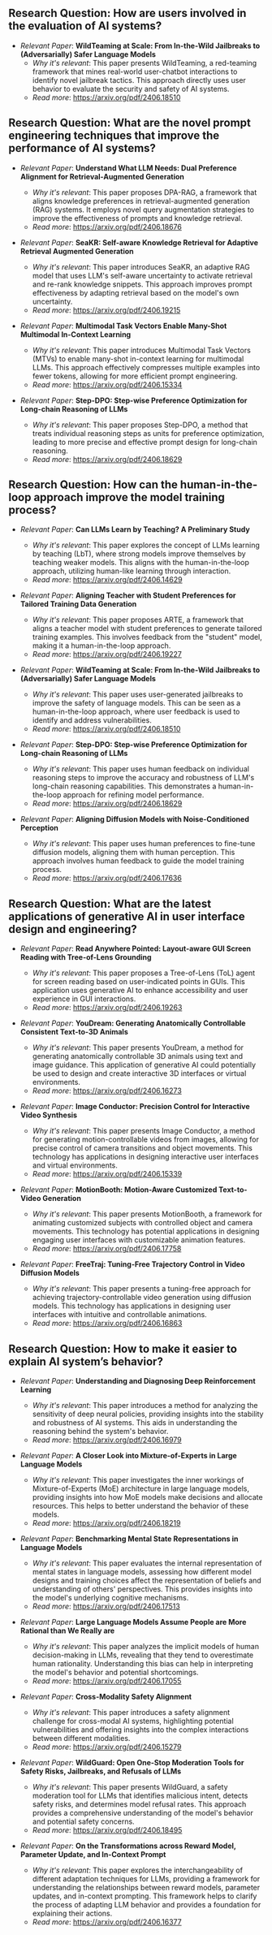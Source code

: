 ## Research Question: How are users involved in the evaluation of AI systems?

- *Relevant Paper*: **WildTeaming at Scale: From In-the-Wild Jailbreaks to (Adversarially) Safer Language Models**
    - *Why it's relevant*: This paper presents WildTeaming, a red-teaming framework that mines real-world user-chatbot interactions to identify novel jailbreak tactics. This approach directly uses user behavior to evaluate the security and safety of AI systems. 
    - *Read more*: https://arxiv.org/pdf/2406.18510

## Research Question: What are the novel prompt engineering techniques that improve the performance of AI systems?

- *Relevant Paper*: **Understand What LLM Needs: Dual Preference Alignment for Retrieval-Augmented Generation**
    - *Why it's relevant*: This paper proposes DPA-RAG, a framework that aligns knowledge preferences in retrieval-augmented generation (RAG) systems. It employs novel query augmentation strategies to improve the effectiveness of prompts and knowledge retrieval.
    - *Read more*: https://arxiv.org/pdf/2406.18676

- *Relevant Paper*: **SeaKR: Self-aware Knowledge Retrieval for Adaptive Retrieval Augmented Generation**
    - *Why it's relevant*: This paper introduces SeaKR, an adaptive RAG model that uses LLM's self-aware uncertainty to activate retrieval and re-rank knowledge snippets. This approach improves prompt effectiveness by adapting retrieval based on the model's own uncertainty. 
    - *Read more*: https://arxiv.org/pdf/2406.19215

- *Relevant Paper*: **Multimodal Task Vectors Enable Many-Shot Multimodal In-Context Learning**
    - *Why it's relevant*: This paper introduces Multimodal Task Vectors (MTVs) to enable many-shot in-context learning for multimodal LLMs. This approach effectively compresses multiple examples into fewer tokens, allowing for more efficient prompt engineering.
    - *Read more*: https://arxiv.org/pdf/2406.15334

- *Relevant Paper*: **Step-DPO: Step-wise Preference Optimization for Long-chain Reasoning of LLMs**
    - *Why it's relevant*: This paper proposes Step-DPO, a method that treats individual reasoning steps as units for preference optimization, leading to more precise and effective prompt design for long-chain reasoning. 
    - *Read more*: https://arxiv.org/pdf/2406.18629

## Research Question: How can the human-in-the-loop approach improve the model training process?

- *Relevant Paper*: **Can LLMs Learn by Teaching? A Preliminary Study**
    - *Why it's relevant*: This paper explores the concept of LLMs learning by teaching (LbT), where strong models improve themselves by teaching weaker models. This aligns with the human-in-the-loop approach, utilizing human-like learning through interaction.
    - *Read more*: https://arxiv.org/pdf/2406.14629

- *Relevant Paper*: **Aligning Teacher with Student Preferences for Tailored Training Data Generation**
    - *Why it's relevant*: This paper proposes ARTE, a framework that aligns a teacher model with student preferences to generate tailored training examples. This involves feedback from the "student" model, making it a human-in-the-loop approach.
    - *Read more*: https://arxiv.org/pdf/2406.19227

- *Relevant Paper*: **WildTeaming at Scale: From In-the-Wild Jailbreaks to (Adversarially) Safer Language Models**
    - *Why it's relevant*: This paper uses user-generated jailbreaks to improve the safety of language models. This can be seen as a human-in-the-loop approach, where user feedback is used to identify and address vulnerabilities. 
    - *Read more*: https://arxiv.org/pdf/2406.18510

- *Relevant Paper*: **Step-DPO: Step-wise Preference Optimization for Long-chain Reasoning of LLMs**
    - *Why it's relevant*: This paper uses human feedback on individual reasoning steps to improve the accuracy and robustness of LLM's long-chain reasoning capabilities. This demonstrates a human-in-the-loop approach for refining model performance. 
    - *Read more*: https://arxiv.org/pdf/2406.18629

- *Relevant Paper*: **Aligning Diffusion Models with Noise-Conditioned Perception**
    - *Why it's relevant*: This paper uses human preferences to fine-tune diffusion models, aligning them with human perception. This approach involves human feedback to guide the model training process. 
    - *Read more*: https://arxiv.org/pdf/2406.17636

## Research Question: What are the latest applications of generative AI in user interface design and engineering?

- *Relevant Paper*: **Read Anywhere Pointed: Layout-aware GUI Screen Reading with Tree-of-Lens Grounding**
    - *Why it's relevant*: This paper proposes a Tree-of-Lens (ToL) agent for screen reading based on user-indicated points in GUIs. This application uses generative AI to enhance accessibility and user experience in GUI interactions.
    - *Read more*: https://arxiv.org/pdf/2406.19263

- *Relevant Paper*: **YouDream: Generating Anatomically Controllable Consistent Text-to-3D Animals**
    - *Why it's relevant*: This paper presents YouDream, a method for generating anatomically controllable 3D animals using text and image guidance. This application of generative AI could potentially be used to design and create interactive 3D interfaces or virtual environments. 
    - *Read more*: https://arxiv.org/pdf/2406.16273

- *Relevant Paper*: **Image Conductor: Precision Control for Interactive Video Synthesis**
    - *Why it's relevant*: This paper presents Image Conductor, a method for generating motion-controllable videos from images, allowing for precise control of camera transitions and object movements. This technology has applications in designing interactive user interfaces and virtual environments. 
    - *Read more*: https://arxiv.org/pdf/2406.15339

- *Relevant Paper*: **MotionBooth: Motion-Aware Customized Text-to-Video Generation**
    - *Why it's relevant*: This paper presents MotionBooth, a framework for animating customized subjects with controlled object and camera movements. This technology has potential applications in designing engaging user interfaces with customizable animation features. 
    - *Read more*: https://arxiv.org/pdf/2406.17758

- *Relevant Paper*: **FreeTraj: Tuning-Free Trajectory Control in Video Diffusion Models**
    - *Why it's relevant*: This paper presents a tuning-free approach for achieving trajectory-controllable video generation using diffusion models. This technology has applications in designing user interfaces with intuitive and controllable animations. 
    - *Read more*: https://arxiv.org/pdf/2406.16863

## Research Question: How to make it easier to explain AI system’s behavior?

- *Relevant Paper*: **Understanding and Diagnosing Deep Reinforcement Learning**
    - *Why it's relevant*: This paper introduces a method for analyzing the sensitivity of deep neural policies, providing insights into the stability and robustness of AI systems. This aids in understanding the reasoning behind the system's behavior.
    - *Read more*: https://arxiv.org/pdf/2406.16979

- *Relevant Paper*: **A Closer Look into Mixture-of-Experts in Large Language Models**
    - *Why it's relevant*: This paper investigates the inner workings of Mixture-of-Experts (MoE) architecture in large language models, providing insights into how MoE models make decisions and allocate resources. This helps to better understand the behavior of these models.
    - *Read more*: https://arxiv.org/pdf/2406.18219

- *Relevant Paper*: **Benchmarking Mental State Representations in Language Models**
    - *Why it's relevant*: This paper evaluates the internal representation of mental states in language models, assessing how different model designs and training choices affect the representation of beliefs and understanding of others' perspectives. This provides insights into the model's underlying cognitive mechanisms. 
    - *Read more*: https://arxiv.org/pdf/2406.17513

- *Relevant Paper*: **Large Language Models Assume People are More Rational than We Really are**
    - *Why it's relevant*: This paper analyzes the implicit models of human decision-making in LLMs, revealing that they tend to overestimate human rationality. Understanding this bias can help in interpreting the model's behavior and potential shortcomings.
    - *Read more*: https://arxiv.org/pdf/2406.17055

- *Relevant Paper*: **Cross-Modality Safety Alignment**
    - *Why it's relevant*: This paper introduces a safety alignment challenge for cross-modal AI systems, highlighting potential vulnerabilities and offering insights into the complex interactions between different modalities. 
    - *Read more*: https://arxiv.org/pdf/2406.15279

- *Relevant Paper*: **WildGuard: Open One-Stop Moderation Tools for Safety Risks, Jailbreaks, and Refusals of LLMs**
    - *Why it's relevant*: This paper presents WildGuard, a safety moderation tool for LLMs that identifies malicious intent, detects safety risks, and determines model refusal rates. This approach provides a comprehensive understanding of the model's behavior and potential safety concerns.
    - *Read more*: https://arxiv.org/pdf/2406.18495

- *Relevant Paper*: **On the Transformations across Reward Model, Parameter Update, and In-Context Prompt**
    - *Why it's relevant*: This paper explores the interchangeability of different adaptation techniques for LLMs, providing a framework for understanding the relationships between reward models, parameter updates, and in-context prompting. This framework helps to clarify the process of adapting LLM behavior and provides a foundation for explaining their actions.
    - *Read more*: https://arxiv.org/pdf/2406.16377

